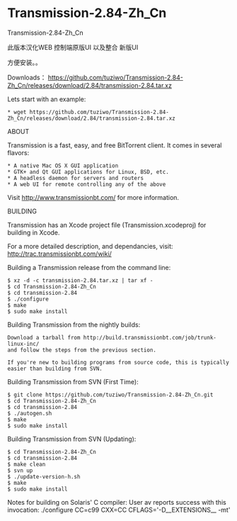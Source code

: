 # Transmission-2.84-Zh_Cn

Transmission-2.84-Zh_Cn

此版本汉化WEB 控制端原版UI 以及整合 新版UI

方便安装。。

Downloads：
https://github.com/tuziwo/Transmission-2.84-Zh_Cn/releases/download/2.84/transmission-2.84.tar.xz

Lets start with an example:

    * wget https://github.com/tuziwo/Transmission-2.84-Zh_Cn/releases/download/2.84/transmission-2.84.tar.xz
   
ABOUT

  Transmission is a fast, easy, and free BitTorrent client.
  It comes in several flavors:

    * A native Mac OS X GUI application
    * GTK+ and Qt GUI applications for Linux, BSD, etc.
    * A headless daemon for servers and routers
    * A web UI for remote controlling any of the above

  Visit http://www.transmissionbt.com/ for more information.

BUILDING

  Transmission has an Xcode project file (Transmission.xcodeproj)
  for building in Xcode.

  For a more detailed description, and dependancies, visit:
  http://trac.transmissionbt.com/wiki/

  Building a Transmission release from the command line:

    $ xz -d -c transmission-2.84.tar.xz | tar xf -
    $ cd Transmission-2.84-Zh_Cn
    $ cd transmission-2.84
    $ ./configure
    $ make
    $ sudo make install

  Building Transmission from the nightly builds:

    Download a tarball from http://build.transmissionbt.com/job/trunk-linux-inc/
    and follow the steps from the previous section.

    If you're new to building programs from source code, this is typically 
    easier than building from SVN.

  Building Transmission from SVN (First Time):

    $ git clone https://github.com/tuziwo/Transmission-2.84-Zh_Cn.git
    $ cd Transmission-2.84-Zh_Cn
    $ cd transmission-2.84
    $ ./autogen.sh
    $ make
    $ sudo make install

  Building Transmission from SVN (Updating):

    $ cd Transmission-2.84-Zh_Cn
    $ cd transmission-2.84
    $ make clean
    $ svn up
    $ ./update-version-h.sh 
    $ make
    $ sudo make install

  Notes for building on Solaris' C compiler:  User av reports success with
  this invocation: ./configure CC=c99 CXX=CC CFLAGS='-D__EXTENSIONS__ -mt'
